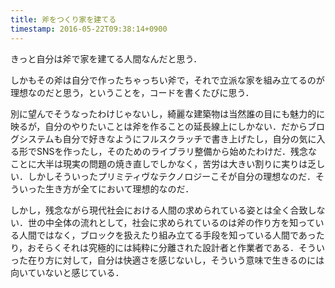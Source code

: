 ```yaml
---
title: 斧をつくり家を建てる 
timestamp: 2016-05-22T09:38:14+0900
---
```


きっと自分は斧で家を建てる人間なんだと思う．

しかもその斧は自分で作ったちゃっちい斧で，それで立派な家を組み立てるのが理想なのだと思う，ということを，コードを書くたびに思う．

別に望んでそうなったわけじゃないし，綺麗な建築物は当然誰の目にも魅力的に映るが，自分のやりたいことは斧を作ることの延長線上にしかない．だからブログシステムも自分で好きなようにフルスクラッチで書き上げたし，自分の気に入る形でSNSを作ったし，そのためのライブラリ整備から始めたわけだ．残念なことに大半は現実の問題の焼き直しでしかなく，苦労は大きい割りに実りは乏しい．しかしそういったプリミティヴなテクノロジーこそが自分の理想なのだ．そういった生き方が全てにおいて理想的なのだ．

しかし，残念ながら現代社会における人間の求められている姿とは全く合致しない．世の中全体の流れとして，社会に求められているのは斧の作り方を知っている人間ではなく，ブロックを扱えたり組み立てる手段を知っている人間であったり，おそらくそれは究極的には純粋に分離された設計者と作業者である．そういった在り方に対して，自分は快適さを感じないし，そういう意味で生きるのには向いていないと感じている．
